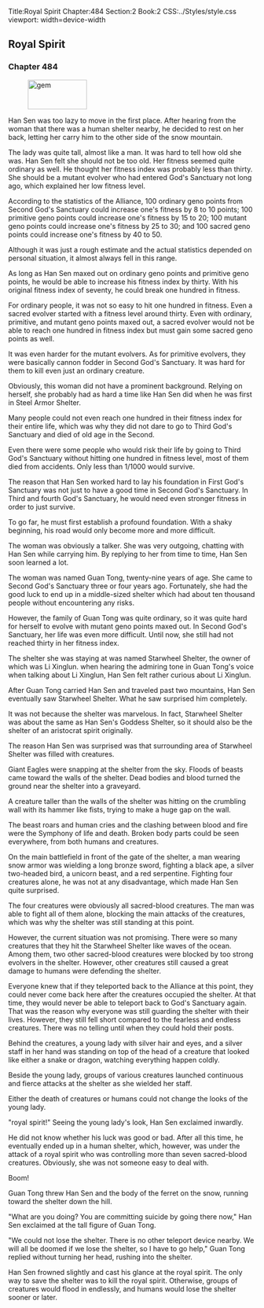 Title:Royal Spirit 
Chapter:484 
Section:2 
Book:2 
CSS:../Styles/style.css 
viewport: width=device-width
  
## Royal Spirit
### Chapter 484 
<figure>
	<img src="../Images/gem.gif" alt="gem" id="gem" width="120" height="60" />
</figure>
  

  
  Han Sen was too lazy to move in the first place. After hearing from the woman that there was a human shelter nearby, he decided to rest on her back, letting her carry him to the other side of the snow mountain.

The lady was quite tall, almost like a man. It was hard to tell how old she was. Han Sen felt she should not be too old. Her fitness seemed quite ordinary as well. He thought her fitness index was probably less than thirty. She should be a mutant evolver who had entered God's Sanctuary not long ago, which explained her low fitness level.

According to the statistics of the Alliance, 100 ordinary geno points from Second God's Sanctuary could increase one's fitness by 8 to 10 points; 100 primitive geno points could increase one's fitness by 15 to 20; 100 mutant geno points could increase one's fitness by 25 to 30; and 100 sacred geno points could increase one's fitness by 40 to 50.

Although it was just a rough estimate and the actual statistics depended on personal situation, it almost always fell in this range.

As long as Han Sen maxed out on ordinary geno points and primitive geno points, he would be able to increase his fitness index by thirty. With his original fitness index of seventy, he could break one hundred in fitness.

For ordinary people, it was not so easy to hit one hundred in fitness. Even a sacred evolver started with a fitness level around thirty. Even with ordinary, primitive, and mutant geno points maxed out, a sacred evolver would not be able to reach one hundred in fitness index but must gain some sacred geno points as well.

It was even harder for the mutant evolvers. As for primitive evolvers, they were basically cannon fodder in Second God's Sanctuary. It was hard for them to kill even just an ordinary creature.

Obviously, this woman did not have a prominent background. Relying on herself, she probably had as hard a time like Han Sen did when he was first in Steel Armor Shelter.

Many people could not even reach one hundred in their fitness index for their entire life, which was why they did not dare to go to Third God's Sanctuary and died of old age in the Second.

Even there were some people who would risk their life by going to Third God's Sanctuary without hitting one hundred in fitness level, most of them died from accidents. Only less than 1/1000 would survive.

The reason that Han Sen worked hard to lay his foundation in First God's Sanctuary was not just to have a good time in Second God's Sanctuary. In Third and fourth God's Sanctuary, he would need even stronger fitness in order to just survive.

To go far, he must first establish a profound foundation. With a shaky beginning, his road would only become more and more difficult.

The woman was obviously a talker. She was very outgoing, chatting with Han Sen while carrying him. By replying to her from time to time, Han Sen soon learned a lot.

The woman was named Guan Tong, twenty-nine years of age. She came to Second God's Sanctuary three or four years ago. Fortunately, she had the good luck to end up in a middle-sized shelter which had about ten thousand people without encountering any risks.

However, the family of Guan Tong was quite ordinary, so it was quite hard for herself to evolve with mutant geno points maxed out. In Second God's Sanctuary, her life was even more difficult. Until now, she still had not reached thirty in her fitness index.

The shelter she was staying at was named Starwheel Shelter, the owner of which was Li Xinglun. when hearing the admiring tone in Guan Tong's voice when talking about Li Xinglun, Han Sen felt rather curious about Li Xinglun.

After Guan Tong carried Han Sen and traveled past two mountains, Han Sen eventually saw Starwheel Shelter. What he saw surprised him completely.

It was not because the shelter was marvelous. In fact, Starwheel Shelter was about the same as Han Sen's Goddess Shelter, so it should also be the shelter of an aristocrat spirit originally.

The reason Han Sen was surprised was that surrounding area of Starwheel Shelter was filled with creatures.

Giant Eagles were snapping at the shelter from the sky. Floods of beasts came toward the walls of the shelter. Dead bodies and blood turned the ground near the shelter into a graveyard.

A creature taller than the walls of the shelter was hitting on the crumbling wall with its hammer like fists, trying to make a huge gap on the wall.

The beast roars and human cries and the clashing between blood and fire were the Symphony of life and death. Broken body parts could be seen everywhere, from both humans and creatures.

On the main battlefield in front of the gate of the shelter, a man wearing snow armor was wielding a long bronze sword, fighting a black ape, a silver two-headed bird, a unicorn beast, and a red serpentine. Fighting four creatures alone, he was not at any disadvantage, which made Han Sen quite surprised.

The four creatures were obviously all sacred-blood creatures. The man was able to fight all of them alone, blocking the main attacks of the creatures, which was why the shelter was still standing at this point.

However, the current situation was not promising. There were so many creatures that they hit the Starwheel Shelter like waves of the ocean. Among them, two other sacred-blood creatures were blocked by too strong evolvers in the shelter. However, other creatures still caused a great damage to humans were defending the shelter.

Everyone knew that if they teleported back to the Alliance at this point, they could never come back here after the creatures occupied the shelter. At that time, they would never be able to teleport back to God's Sanctuary again. That was the reason why everyone was still guarding the shelter with their lives. However, they still fell short compared to the fearless and endless creatures. There was no telling until when they could hold their posts.

Behind the creatures, a young lady with silver hair and eyes, and a silver staff in her hand was standing on top of the head of a creature that looked like either a snake or dragon, watching everything happen coldly.

Beside the young lady, groups of various creatures launched continuous and fierce attacks at the shelter as she wielded her staff.

Either the death of creatures or humans could not change the looks of the young lady.

"royal spirit!" Seeing the young lady's look, Han Sen exclaimed inwardly.

He did not know whether his luck was good or bad. After all this time, he eventually ended up in a human shelter, which, however, was under the attack of a royal spirit who was controlling more than seven sacred-blood creatures. Obviously, she was not someone easy to deal with.

Boom!

Guan Tong threw Han Sen and the body of the ferret on the snow, running toward the shelter down the hill.

"What are you doing? You are committing suicide by going there now," Han Sen exclaimed at the tall figure of Guan Tong.

"We could not lose the shelter. There is no other teleport device nearby. We will all be doomed if we lose the shelter, so I have to go help," Guan Tong replied without turning her head, rushing into the shelter.

Han Sen frowned slightly and cast his glance at the royal spirit. The only way to save the shelter was to kill the royal spirit. Otherwise, groups of creatures would flood in endlessly, and humans would lose the shelter sooner or later.
